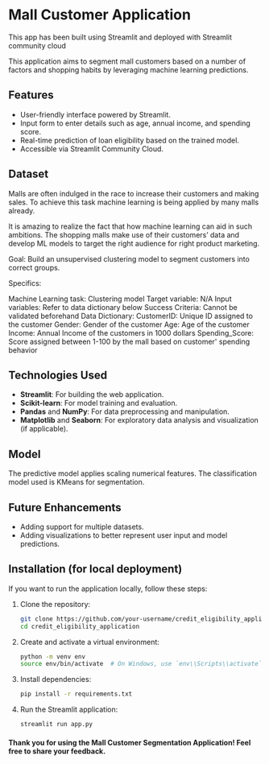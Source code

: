 # Mall Customer Application
This app has been built using Streamlit and deployed with Streamlit community cloud

<!-- [Visit the app here](https://leonard-umoru-unsupervised-clustering-solution.streamlit.app/) -->

This application aims to segment mall customers based on a number of factors and shopping habits by leveraging machine learning predictions.

## Features
- User-friendly interface powered by Streamlit.
- Input form to enter details such as age, annual income, and spending score.
- Real-time prediction of loan eligibility based on the trained model.
- Accessible via Streamlit Community Cloud.

## Dataset
Malls are often indulged in the race to increase their customers and making sales. To achieve this task machine learning is being applied by many malls already.

It is amazing to realize the fact that how machine learning can aid in such ambitions. The shopping malls make use of their customers’ data and develop ML models to target the right audience for right product marketing.

Goal: Build an unsupervised clustering model to segment customers into correct groups.

Specifics:

Machine Learning task: Clustering model
Target variable: N/A
Input variables: Refer to data dictionary below
Success Criteria: Cannot be validated beforehand
Data Dictionary:
CustomerID: Unique ID assigned to the customer
Gender: Gender of the customer
Age: Age of the customer
Income: Annual Income of the customers in 1000 dollars
Spending_Score: Score assigned between 1-100 by the mall based on customer' spending behavior

## Technologies Used
- **Streamlit**: For building the web application.
- **Scikit-learn**: For model training and evaluation.
- **Pandas** and **NumPy**: For data preprocessing and manipulation.
- **Matplotlib** and **Seaborn**: For exploratory data analysis and visualization (if applicable).

## Model
The predictive model applies scaling numerical features. The classification model used is KMeans for segmentation.

## Future Enhancements
* Adding support for multiple datasets.
* Adding visualizations to better represent user input and model predictions.

## Installation (for local deployment)
If you want to run the application locally, follow these steps:

1. Clone the repository:
   ```bash
   git clone https://github.com/your-username/credit_eligibility_application.git
   cd credit_eligibility_application

2. Create and activate a virtual environment:
   ```bash
   python -m venv env
   source env/bin/activate  # On Windows, use `env\\Scripts\\activate`

3. Install dependencies:
   ```bash
   pip install -r requirements.txt

4. Run the Streamlit application:
   ```bash
   streamlit run app.py

#### Thank you for using the Mall Customer Segmentation Application! Feel free to share your feedback.
